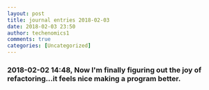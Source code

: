 ```yaml
---
layout: post
title: journal entries 2018-02-03
date: 2018-02-03 23:50
author: techenomics1
comments: true
categories: [Uncategorized]
---
```

### 2018-02-02 14:48, Now I'm finally figuring out the joy of refactoring...it feels nice making a program better.   
